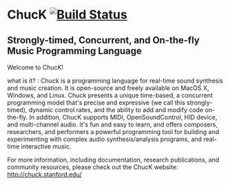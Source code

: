 # ChucK [![Build Status](https://travis-ci.org/ccrma/chuck.svg?branch=master)](https://travis-ci.org/ccrma/chuck)
## Strongly-timed, Concurrent, and On-the-fly Music Programming Language  

Welcome to ChucK! 

what is it? : Chuck is a programming language for real-time sound synthesis and music creation. It is open-source and freely available on MacOS X, Windows, and Linux. Chuck presents a unique time-based, a concurrent programming model that's precise and expressive (we call this strongly-timed), dynamic control rates, and the ability to add and modify code on-the-fly. In addition, ChucK supports MIDI, OpenSoundControl, HID device, and multi-channel audio. It's fun and easy to learn, and offers composers, researchers, and performers a powerful programming tool for building and experimenting with complex audio synthesis/analysis programs, and real-time interactive music.

For more information, including documentation, research publications, and community resources, please check out the ChucK website:
http://chuck.stanford.edu/
